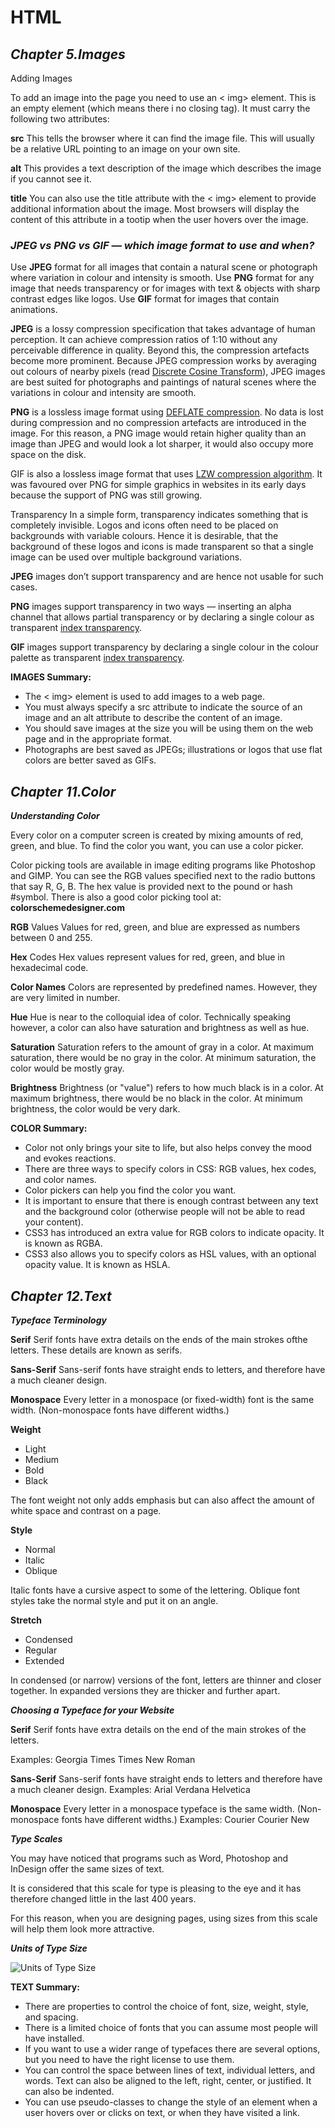 # HTML 

## *__Chapter 5.Images__*

Adding Images

To add an image into the page you need to use an < img> element. 
This is an empty element (which means there i no closing tag). It must carry the following two attributes:


__src__ This tells the browser where it can find the image file. 
This will usually be a relative URL pointing to an image on your own site. 

__alt__ This provides a text description of the image which describes the image if you cannot see it.


__title__ You can also use the title attribute with the < img> element to provide additional information about the image. 
Most browsers will display the content of this attribute in a tootip when the user hovers over the image.

### *__JPEG vs PNG vs GIF — which image format to use and when?__*


Use **JPEG** format for all images that contain a natural scene or photograph where variation in colour and intensity is smooth. 
Use **PNG** format for any image that needs transparency or for images with text & objects with sharp contrast edges like logos. 
Use **GIF** format for images that contain animations.


__JPEG__ is a lossy compression specification that takes advantage of human perception. 
It can achieve compression ratios of 1:10 without any perceivable difference in quality. 
Beyond this, the compression artefacts become more prominent. 
Because JPEG compression works by averaging out colours of nearby pixels (read [Discrete Cosine Transform](https://en.wikipedia.org/wiki/Discrete_cosine_transform)), JPEG images are best suited for photographs and paintings of natural scenes where the variations in colour and intensity are smooth.

__PNG__ is a lossless image format using [DEFLATE compression](https://en.wikipedia.org/wiki/Deflate). 
No data is lost during compression and no compression artefacts are introduced in the image. 
For this reason, a PNG image would retain higher quality than an image than JPEG and would look a lot sharper, it would also occupy more space on the disk.


GIF is also a lossless image format that uses  [LZW compression algorithm](https://en.wikipedia.org/wiki/Lempel%E2%80%93Ziv%E2%80%93Welch). 
It was favoured over PNG for simple graphics in websites in its early days because the support of PNG was still growing.

Transparency
In a simple form, transparency indicates something that is completely invisible. 
Logos and icons often need to be placed on backgrounds with variable colours. 
Hence it is desirable, that the background of these logos and icons is made transparent so that a single image can be used over multiple background variations.

__JPEG__ images don’t support transparency and are hence not usable for such cases.

__PNG__ images support transparency in two ways — inserting an alpha channel that allows partial transparency or by declaring a single colour as transparent [index transparency](http://www.idux.com/2011/02/27/what-are-index-and-alpha-transparency/).

__GIF__ images support transparency by declaring a single colour in the colour palette as transparent [index transparency](http://www.idux.com/2011/02/27/what-are-index-and-alpha-transparency/).


__IMAGES Summary:__

* The < img> element is used to add images to a
web page.
* You must always specify a src attribute to indicate the
source of an image and an alt attribute to describe the
content of an image.
* You should save images at the size you will be using
them on the web page and in the appropriate format.
* Photographs are best saved as JPEGs; illustrations or
logos that use flat colors are better saved as GIFs.


## *__Chapter 11.Color__*

*__Understanding Color__*

Every color on a computer screen is created by mixing amounts of red,
green, and blue. To find the color you want, you can use a color picker.

Color picking tools are available in image editing programs like Photoshop and GIMP. 
You can see the RGB values specified next to the radio buttons that say R, G, B.
The hex value is provided next to the pound or hash #symbol. 
There is also a good color picking tool at: __colorschemedesigner.com__

__RGB__ Values Values for red, green, and blue are expressed as numbers between 0 and 255.

__Hex__ Codes Hex values represent values for red, green, and blue in hexadecimal code.

__Color Names__ Colors are represented by predefined names. However, they are very limited in number.

__Hue__
Hue is near to the colloquial idea of color. Technically speaking however, a color can also have saturation and brightness as well as hue.

__Saturation__
Saturation refers to the amount of gray in a color. At maximum saturation, there would be no gray in the color. 
At minimum saturation, the color would be mostly gray.

__Brightness__
Brightness (or "value") refers to how much black is in a color.
At maximum brightness, there would be no black in the color.
At minimum brightness, the color would be very dark.

__COLOR Summary:__

* Color not only brings your site to life, but also helps
convey the mood and evokes reactions.
* There are three ways to specify colors in CSS:
RGB values, hex codes, and color names.
* Color pickers can help you find the color you want.
* It is important to ensure that there is enough contrast
between any text and the background color (otherwise
people will not be able to read your content).
* CSS3 has introduced an extra value for RGB colors to
indicate opacity. It is known as RGBA.
* CSS3 also allows you to specify colors as HSL values,
with an optional opacity value. It is known as HSLA.



## *__Chapter 12.Text__*

*__Typeface Terminology__*

__Serif__
Serif fonts have extra details on the ends of the main strokes ofthe letters. 
These details are known as serifs.

__Sans-Serif__
Sans-serif fonts have straight ends to letters, and therefore have a much cleaner design.

__Monospace__
Every letter in a monospace (or fixed-width) font is the same width. 
(Non-monospace fonts have different widths.)


__Weight__

* Light
* Medium
* Bold
* Black

The font weight not only adds emphasis but can also affect the amount of white space and contrast on a page.


__Style__

* Normal
* Italic
* Oblique

Italic fonts have a cursive aspect
to some of the lettering. Oblique
font styles take the normal style
and put it on an angle.

__Stretch__

* Condensed
* Regular
* Extended

In condensed (or narrow) versions of the font, letters are thinner and closer together.
In expanded versions they are thicker and further apart.


*__Choosing a Typeface for your Website__*

__Serif__
Serif fonts have extra details on the end of the main strokes of the letters.

Examples:
Georgia
Times
Times New Roman

__Sans-Serif__
Sans-serif fonts have straight ends to letters and therefore have a much cleaner design.
Examples:
Arial
Verdana
Helvetica

__Monospace__ Every letter in a monospace typeface is the same width.
(Non-monospace fonts have different widths.)
Examples:
Courier
Courier New

*__Type Scales__*

You may have noticed that programs such as Word, Photoshop and InDesign offer the same sizes of text.

It is considered that this scale for type is pleasing to the eye and it has therefore changed little in the last 400 years.

For this reason, when you are designing pages, using sizes from this scale will help them look more attractive.



*__Units of Type Size__*

![Units of Type Size](https://user.oc-static.com/upload/2018/04/30/15251064835155_fontsizes.png)



__TEXT Summary:__

* There are properties to control the choice of font, size,
weight, style, and spacing.
* There is a limited choice of fonts that you can assume
most people will have installed.
* If you want to use a wider range of typefaces there are
several options, but you need to have the right license
to use them.
* You can control the space between lines of text,
individual letters, and words. Text can also be aligned
to the left, right, center, or justified. It can also be
indented.
* You can use pseudo-classes to change the style of an
element when a user hovers over or clicks on text, or
when they have visited a link.